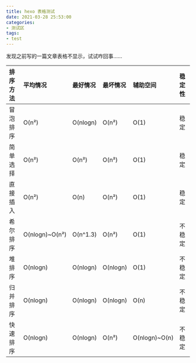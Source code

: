 ```yaml
---
title: hexo 表格测试
date: 2021-03-28 25:53:00
categories:
- 测试区
tags:
- test
---
```


发现之前写的一篇文章表格不显示，试试咋回事……


| 排序方法 | 平均情况 | 最好情况 | 最坏情况 | 辅助空间 | 稳定性 |
|:-----|:-----|:-----|:-----|:-----|:-----|
| 冒泡排序 | O(n²) | O(nlogn) | O(n²) | O(1) | 稳定 |
| 简单选择 | O(n²) | O(n²) | O(n²) | O(1) | 稳定 |
| 直接插入 | O(n²) | O(n) | O(n²) | O(1) | 稳定 |
| 希尔排序 | O(nlogn)~O(n²) | O(n^1.3) | O(n²) | O(1) | 不稳定 |
| 堆排序 | O(nlogn) | O(nlogn) | O(nlogn) | O(1) | 不稳定 |
| 归并排序 | O(nlogn) | O(nlogn) | O(nlogn) | O(n) | 不稳定 |
| 快速排序 | O(nlogn) | O(nlogn) | O(n²) | O(nlogn)~O(n) | 不稳定 |